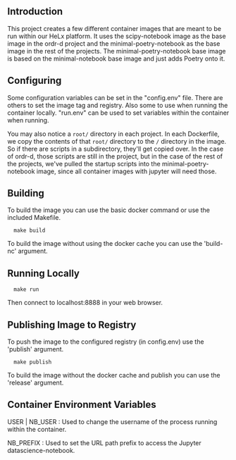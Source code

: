 ## Introduction

This project creates a few different container images that are meant to be run within our HeLx platform. It uses the scipy-notebook image as the base image in the ordr-d project and the minimal-poetry-notebook as the base image in the rest of the projects. The minimal-poetry-notebook base image is based on the minimal-notebook base image and just adds Poetry onto it. 

## Configuring

Some configuration variables can be set in the "config.env" file.  There are others to set the image tag and registry.  Also some to use when running the container locally.  "run.env" can be used to set variables within the container when running.

You may also notice a `root/` directory in each project. In each Dockerfile, we copy the contents of that `root/` directory to the `/` directory in the image. So if there are scripts in a subdirectory, they'll get copied over. In the case of ordr-d, those scripts are still in the project, but in the case of the rest of the projects, we've pulled the startup scripts into the minimal-poetry-notebook image, since all container images with jupyter will need those.

## Building

To build the image you can use the basic docker command or use the included Makefile.
```
  make build
```
  To build the image without using the docker cache you can use the 'build-nc' argument.

## Running Locally

```
  make run
```
  Then connect to localhost:8888 in your web browser.

## Publishing Image to Registry
  To push the image to the configured registry (in config.env) use the 'publish' argument.
```
  make publish
```
  To build the image without the docker cache and publish you can use the 'release' argument.

## Container Environment Variables
  USER | NB_USER : Used to change the username of the process running within the container.
  
  NB_PREFIX : Used to set the URL path prefix to access the Jupyter datascience-notebook. 
